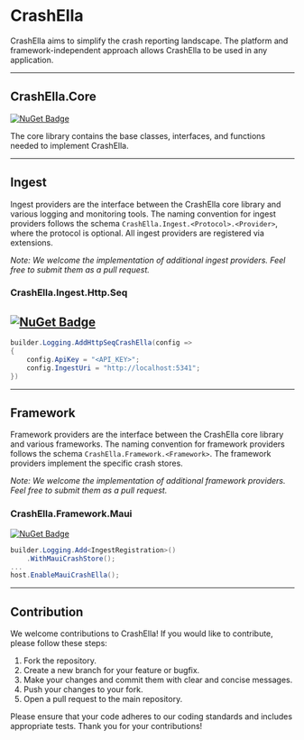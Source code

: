 # CrashElla

CrashElla aims to simplify the crash reporting landscape. The platform and framework-independent approach allows CrashElla to be used in any application.

---
## CrashElla.Core 
[![NuGet Badge](https://buildstats.info/nuget/CrashElla.Core)](https://www.nuget.org/packages/CrashElla.Core/)

The core library contains the base classes, interfaces, and functions needed to implement CrashElla.

---
## Ingest
Ingest providers are the interface between the CrashElla core library and various logging and monitoring tools. The naming convention for ingest providers follows the schema `CrashElla.Ingest.<Protocol>.<Provider>`, where the protocol is optional. All ingest providers are registered via extensions.

*Note: We welcome the implementation of additional ingest providers. Feel free to submit them as a pull request.*
### CrashElla.Ingest.Http.Seq 
[![NuGet Badge](https://buildstats.info/nuget/CrashElla.Ingest.Http.Seq)](https://www.nuget.org/packages/CrashElla.Ingest.Http.Seq/)
---
```csharp
builder.Logging.AddHttpSeqCrashElla(config =>
{
	config.ApiKey = "<API_KEY>";
	config.IngestUri = "http://localhost:5341";
})
```



---
## Framework
Framework providers are the interface between the CrashElla core library and various frameworks. The naming convention for framework providers follows the schema `CrashElla.Framework.<Framework>`. The framework providers implement the specific crash stores.

*Note: We welcome the implementation of additional framework providers. Feel free to submit them as a pull request.*

### CrashElla.Framework.Maui 
[![NuGet Badge](https://buildstats.info/nuget/CrashElla.Framework.Maui)](https://www.nuget.org/packages/CrashElla.Framework.Maui/)
```csharp
builder.Logging.Add<IngestRegistration>()
	.WithMauiCrashStore();
...
host.EnableMauiCrashElla();
```


---
## Contribution

We welcome contributions to CrashElla! If you would like to contribute, please follow these steps:

1. Fork the repository.
2. Create a new branch for your feature or bugfix.
3. Make your changes and commit them with clear and concise messages.
4. Push your changes to your fork.
5. Open a pull request to the main repository.

Please ensure that your code adheres to our coding standards and includes appropriate tests. Thank you for your contributions!
